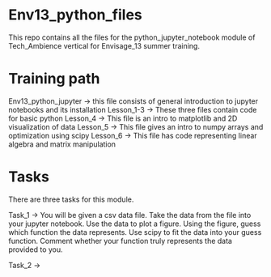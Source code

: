 # Env13_python_files
This repo contains all the files for the python_jupyter_notebook module of Tech_Ambience vertical for Envisage_13 summer training.

# Training path
Env13_python_jupyter -> this file consists of general introduction to jupyter notebooks and its installation
Lesson_1-3 -> These three files contain code for basic python
Lesson_4 -> This file is an intro to matplotlib and 2D visualization of data
Lesson_5 -> This file gives an intro to numpy arrays and optimization using scipy
Lesson_6 -> This file has code representing linear algebra and matrix manipulation

# Tasks
There are three tasks for this module.

Task_1 -> You will be given a csv data file. Take the data from the file into your jupyter notebook. Use the data to plot a figure. Using the figure, guess which function the data represents. Use scipy to fit the data into your guess function. Comment whether your function truly represents the data provided to you.

Task_2 -> 

